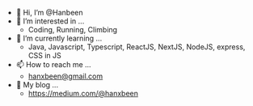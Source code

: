 - 👋 Hi, I’m @Hanbeen
- 👀 I’m interested in ...
  - Coding, Running, Climbing
- 🌱 I’m currently learning ...
  - Java, Javascript, Typescript, ReactJS, NextJS, NodeJS, express, CSS in JS
- 📫 How to reach me ...
  - hanxbeen@gmail.com
- 💙 My blog ...
  - https://medium.com/@hanxbeen
<!---
Hanxbeen/Hanxbeen is a ✨ special ✨ repository because its `README.md` (this file) appears on your GitHub profile.
You can click the Preview link to take a look at your changes.
--->

